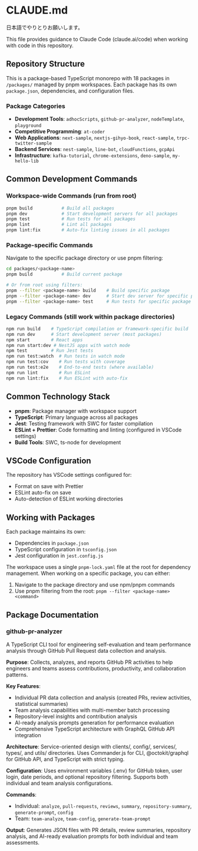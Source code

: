 # CLAUDE.md

日本語でやりとりお願いします。

This file provides guidance to Claude Code (claude.ai/code) when working with code in this repository.

## Repository Structure

This is a package-based TypeScript monorepo with 18 packages in `/packages/` managed by pnpm workspaces. Each package has its own `package.json`, dependencies, and configuration files.

### Package Categories

- **Development Tools**: `adhocScripts`, `github-pr-analyzer`, `nodeTemplate`, `playground`
- **Competitive Programming**: `at-coder`
- **Web Applications**: `next-sample`, `nextjs-gihyo-book`, `react-sample`, `trpc-twitter-sample`
- **Backend Services**: `nest-sample`, `line-bot`, `cloudFunctions`, `gcpApi`
- **Infrastructure**: `kafka-tutorial`, `chrome-extensions`, `deno-sample`, `my-hello-lib`

## Common Development Commands

### Workspace-wide Commands (run from root)

```bash
pnpm build           # Build all packages
pnpm dev             # Start development servers for all packages
pnpm test            # Run tests for all packages
pnpm lint            # Lint all packages
pnpm lint:fix        # Auto-fix linting issues in all packages
```

### Package-specific Commands

Navigate to the specific package directory or use pnpm filtering:

```bash
cd packages/<package-name>
pnpm build           # Build current package

# Or from root using filters:
pnpm --filter <package-name> build    # Build specific package
pnpm --filter <package-name> dev      # Start dev server for specific package
pnpm --filter <package-name> test     # Run tests for specific package
```

### Legacy Commands (still work within package directories)

```bash
npm run build    # TypeScript compilation or framework-specific build
npm run dev      # Start development server (most packages)
npm start        # React apps
npm run start:dev # NestJS apps with watch mode
npm test         # Run Jest tests
npm run test:watch  # Run tests in watch mode
npm run test:cov    # Run tests with coverage
npm run test:e2e    # End-to-end tests (where available)
npm run lint        # Run ESLint
npm run lint:fix    # Run ESLint with auto-fix
```

## Common Technology Stack

- **pnpm**: Package manager with workspace support
- **TypeScript**: Primary language across all packages
- **Jest**: Testing framework with SWC for faster compilation
- **ESLint + Prettier**: Code formatting and linting (configured in VSCode settings)
- **Build Tools**: SWC, ts-node for development

## VSCode Configuration

The repository has VSCode settings configured for:

- Format on save with Prettier
- ESLint auto-fix on save
- Auto-detection of ESLint working directories

## Working with Packages

Each package maintains its own:

- Dependencies in `package.json`
- TypeScript configuration in `tsconfig.json`
- Jest configuration in `jest.config.js`

The workspace uses a single `pnpm-lock.yaml` file at the root for dependency management. When working on a specific package, you can either:

1. Navigate to the package directory and use npm/pnpm commands
2. Use pnpm filtering from the root: `pnpm --filter <package-name> <command>`

## Package Documentation

### github-pr-analyzer

A TypeScript CLI tool for engineering self-evaluation and team performance analysis through GitHub Pull Request data collection and analysis.

**Purpose**: Collects, analyzes, and reports GitHub PR activities to help engineers and teams assess contributions, productivity, and collaboration patterns.

**Key Features**:

- Individual PR data collection and analysis (created PRs, review activities, statistical summaries)
- Team analysis capabilities with multi-member batch processing
- Repository-level insights and contribution analysis
- AI-ready analysis prompts generation for performance evaluation
- Comprehensive TypeScript architecture with GraphQL GitHub API integration

**Architecture**: Service-oriented design with clients/, config/, services/, types/, and utils/ directories. Uses Commander.js for CLI, @octokit/graphql for GitHub API, and TypeScript with strict typing.

**Configuration**: Uses environment variables (.env) for GitHub token, user login, date periods, and optional repository filtering. Supports both individual and team analysis configurations.

**Commands**:

- Individual: `analyze`, `pull-requests`, `reviews`, `summary`, `repository-summary`, `generate-prompt`, `config`
- Team: `team-analyze`, `team-config`, `generate-team-prompt`

**Output**: Generates JSON files with PR details, review summaries, repository analysis, and AI-ready evaluation prompts for both individual and team assessments.
